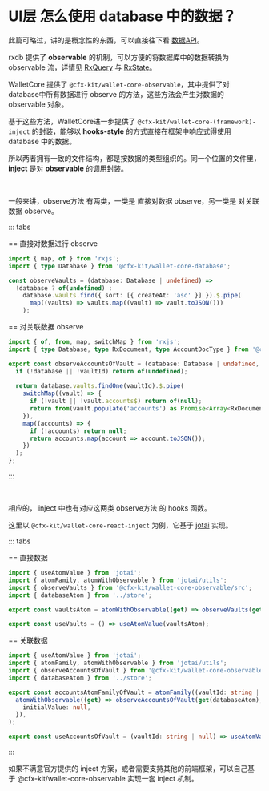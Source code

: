 # UI层 怎么使用 database 中的数据？

此篇可略过，讲的是概念性的东西，可以直接往下看 [数据API](./data-api.md)。

rxdb 提供了 **observable** 的机制，可以方便的将数据库中的数据转换为 observable 流，详情见 [RxQuery](https://rxdb.info/rx-query.html) 与 [RxState](https://rxdb.info/rx-state.html)。

WalletCore 提供了 `@cfx-kit/wallet-core-observable`，其中提供了对 database中所有数据进行 observe 的方法，这些方法会产生对数据的 observable 对象。

基于这些方法，WalletCore进一步提供了 `@cfx-kit/wallet-core-(framework)-inject` 的封装，能够以 **hooks-style** 的方式直接在框架中响应式得使用 database 中的数据。

所以两者拥有一致的文件结构，都是按数据的类型组织的。同一个位置的文件里，**inject** 是对 **observable** 的调用封装。

<br />

一般来讲，observe方法 有两类，一类是 直接对数据 observe，另一类是 对关联数据 observe。

::: tabs 

== 直接对数据进行 observe

```typescript
import { map, of } from 'rxjs';
import { type Database } from '@cfx-kit/wallet-core-database';

const observeVaults = (database: Database | undefined) =>
  !database ? of(undefined) :
    database.vaults.find({ sort: [{ createAt: 'asc' }] }).$.pipe(
      map((vaults) => vaults.map((vault) => vault.toJSON()))
    );
```

== 对关联数据 observe

```typescript
import { of, from, map, switchMap } from 'rxjs';
import { type Database, type RxDocument, type AccountDocType } from '@cfx-kit/wallet-core-database';

export const observeAccountsOfVault = (database: Database | undefined, vaultId: string | null) => {
  if (!database || !vaultId) return of(undefined);
  
  return database.vaults.findOne(vaultId).$.pipe(
    switchMap((vault) => {
      if (!vault || !vault.accounts$) return of(null);
      return from(vault.populate('accounts') as Promise<Array<RxDocument<AccountDocType>>>);
    }),
    map((accounts) => {
      if (!accounts) return null;
      return accounts.map(account => account.toJSON());
    })
  );
};
```
:::

<br />

相应的， inject 中也有对应这两类 observe方法 的 hooks 函数。

这里以 `@cfx-kit/wallet-core-react-inject` 为例，它基于 [jotai](https://jotai.org/) 实现。

::: tabs 

== 直接数据

```typescript
import { useAtomValue } from 'jotai';
import { atomFamily, atomWithObservable } from 'jotai/utils';
import { observeVaults } from '@cfx-kit/wallet-core-observable/src';
import { databaseAtom } from '../store';

export const vaultsAtom = atomWithObservable((get) => observeVaults(get(databaseAtom)));

export const useVaults = () => useAtomValue(vaultsAtom);
```

== 关联数据

```typescript
import { useAtomValue } from 'jotai';
import { atomFamily, atomWithObservable } from 'jotai/utils';
import { observeAccountsOfVault } from '@cfx-kit/wallet-core-observable';
import { databaseAtom } from '../store';

export const accountsAtomFamilyOfVault = atomFamily((vaultId: string | null) =>
  atomWithObservable((get) => observeAccountsOfVault(get(databaseAtom), vaultId), {
    initialValue: null,
  }),
);

export const useAccountsOfVault = (vaultId: string | null) => useAtomValue(accountsAtomFamilyOfVault(vaultId));
```
:::

如果不满意官方提供的 inject 方案，或者需要支持其他的前端框架，可以自己基于 @cfx-kit/wallet-core-observable 实现一套 inject 机制。